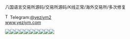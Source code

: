 八国语言交易所源码/交易所源码/K线正常/海外交易所/多次修复<p dir="auto"><a target="_blank" rel="noopener noreferrer nofollow" href="https://camo.githubusercontent.com/d614d90677fbc2e34c7c62ebc68c82379d87a57c4beaf05af65fec7ba6b72e36/68747470733a2f2f63646e2d69636f6e732d706e672e666c617469636f6e2e636f6d2f3531322f323131312f323131313634362e706e67"><img src="https://camo.githubusercontent.com/d614d90677fbc2e34c7c62ebc68c82379d87a57c4beaf05af65fec7ba6b72e36/68747470733a2f2f63646e2d69636f6e732d706e672e666c617469636f6e2e636f6d2f3531322f323131312f323131313634362e706e67" alt="Telegram Icon" style="width: 16px; max-width: 100%;" data-canonical-src="https://cdn-icons-png.flaticon.com/512/2111/2111646.png"></a>Telegram:<a href="https://t.me/yeziym2" rel="nofollow">@yeziym2</a><br><a href="https://www.yeziym.com/">www.yeziym.com</a></p><img src="https://github.com/yeziym/aAagKEx0Du/blob/main/keP4W.png"><img src="https://github.com/yeziym/aAagKEx0Du/blob/main/uKFN5.png"><img src="https://github.com/yeziym/aAagKEx0Du/blob/main/FSdZD.png"><img src="https://github.com/yeziym/aAagKEx0Du/blob/main/7fPzZ.png"><img src="https://github.com/yeziym/aAagKEx0Du/blob/main/AmQZn.png"><img src="https://github.com/yeziym/aAagKEx0Du/blob/main/gvCaz.png"><img src="https://github.com/yeziym/aAagKEx0Du/blob/main/nwc6w.png"><img src="https://github.com/yeziym/aAagKEx0Du/blob/main/023vj.png"><img src="https://github.com/yeziym/aAagKEx0Du/blob/main/a3Mge.png"><img src="https://github.com/yeziym/aAagKEx0Du/blob/main/OOtV5.png">